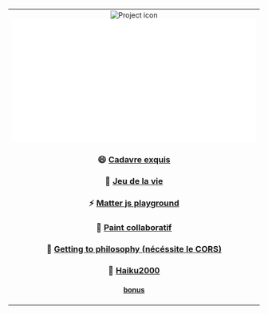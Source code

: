 

<table align="center"><tr><td align="center" width="9999">
<img src="/icon.png" align="center" width="150" alt="Project icon">
  <img src="svg.svg">
  
  ### 😄 [Cadavre exquis](https://chill.exemple.xyz/)

  ### 🌱 [Jeu de la vie](http://game-of-floune.herokuapp.com/)

  ### ⚡ [Matter js playground](http://regarde.surge.sh)

  ### 🔭 [Paint collaboratif](https://megapaint.herokuapp.com/)

  ### 💬 [Getting to philosophy (nécéssite le CORS)](http://get-to-philosophy.surge.sh/)

  ### 🤔 [Haiku2000](https://haiku2000.herokuapp.com/)

  #### [bonus](http://pluiedebite.surge.sh/)

</td></tr></table>


